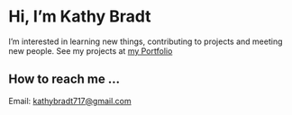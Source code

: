 # Hi, I’m Kathy Bradt
I’m interested in learning new things, contributing to projects and meeting new people.
See my projects at [my Portfolio](https://react-portfolio-alpha-rose.vercel.app/)

## How to reach me ...
Email: kathybradt717@gmail.com

